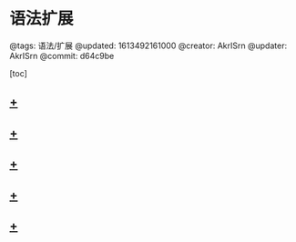 # 语法扩展

@tags: 语法/扩展
@updated: 1613492161000
@creator: AkrISrn
@updater: AkrISrn
@commit: d64c9be

[toc]

## [+](/zh/docs/links.md)

## [+](/zh/docs/snippets.md)

## [+](/zh/docs/details.md)

## [+](/zh/docs/fold-heading.md)

## [+](/zh/docs/inline-script.md)
